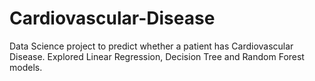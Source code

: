 # Cardiovascular-Disease
Data Science project to predict whether a patient has Cardiovascular Disease.
Explored Linear Regression, Decision Tree and Random Forest models.
